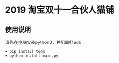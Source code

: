 # 2019 淘宝双十一合伙人猫铺

## 使用说明

请先在电脑安装python3，并配置好adb

```
➜ pip install tqdm
➜ python install main.py
```